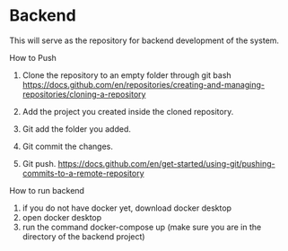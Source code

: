 # Backend
This will serve as the repository for backend development of the system.

How to Push 
1. Clone the repository to an empty folder through git bash
   https://docs.github.com/en/repositories/creating-and-managing-repositories/cloning-a-repository

2. Add the project you created inside the cloned repository.
3. Git add the folder you added.
4. Git commit the changes.
5. Git push.
   https://docs.github.com/en/get-started/using-git/pushing-commits-to-a-remote-repository

How to run backend
1. if you do not have docker yet, download docker desktop
2. open docker desktop
3. run the command docker-compose up (make sure you are in the directory of the backend project)